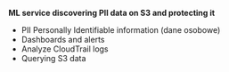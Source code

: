 

**ML service discovering PII data on S3 and protecting it**

- PII Personally Identifiable information \(dane osobowe\)
- Dashboards and alerts
- Analyze CloudTrail logs
- Querying S3 data
